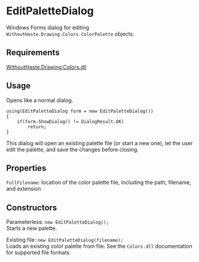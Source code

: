 # EditPaletteDialog

Windows Forms dialog for editing `WithoutHaste.Drawing.Colors.ColorPalette` objects.

## Requirements

[WithoutHaste.Drawing.Colors.dll](https://github.com/WithoutHaste/WithoutHaste.Drawing.Colors)

## Usage

Opens like a normal dialog.

```
using(EditPaletteDialog form = new EditPaletteDialog())
{
	if(form.ShowDialog() != DialogResult.OK)
		return;
}
```

This dialog will open an existing palette file (or start a new one), let the user edit the palette, and save the changes before closing.

## Properties

`FullFilename`: location of the color palette file, including the path, filename, and extension

## Constructors

Parameterless: `new EditPaletteDialog();`  
Starts a new palette.

Existing file: `new EditPaletteDialog(filename);`  
Loads an existing color palette from file. See the `Colors.dll` documentation for supported file formats.
